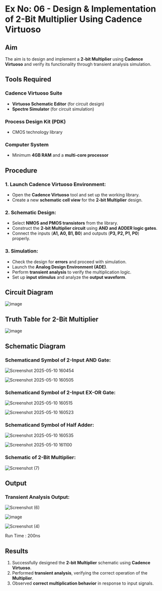 # Ex No: 06 - Design & Implementation of 2-Bit Multiplier Using Cadence Virtuoso

## Aim
The aim is to design and implement a **2-bit Multiplier** using **Cadence Virtuoso** and verify its functionality through transient analysis simulation.

## Tools Required
### Cadence Virtuoso Suite
- **Virtuoso Schematic Editor** (for circuit design)
- **Spectre Simulator** (for circuit simulation)

### Process Design Kit (PDK)
- CMOS technology library

### Computer System
- Minimum **4GB RAM** and a **multi-core processor**

## Procedure

### 1. Launch Cadence Virtuoso Environment:
- Open the **Cadence Virtuoso** tool and set up the working library.
- Create a new **schematic cell view** for the **2-bit Multiplier** design.

### 2. Schematic Design:
- Select **NMOS and PMOS transistors** from the library.
- Construct the **2-bit Multiplier circuit** using **AND and ADDER logic gates**.
- Connect the inputs (**A1, A0, B1, B0**) and outputs (**P3, P2, P1, P0**) properly.

### 3. Simulation:
- Check the design for **errors** and proceed with simulation.
- Launch the **Analog Design Environment (ADE)**.
- Perform **transient analysis** to verify the multiplication logic.
- Set up **input stimulus** and analyze the **output waveform**.

## Circuit Diagram

![image](https://github.com/user-attachments/assets/a56c4672-c7a5-44a8-908f-860243dc365d)


## Truth Table for 2-Bit Multiplier

![image](https://github.com/user-attachments/assets/fdb01f7d-60c1-4605-8462-c4dd954c5602)


## Schematic Diagram

### Schematicand Symbol of 2-Input AND Gate:

![Screenshot 2025-05-10 160454](https://github.com/user-attachments/assets/7a700f59-c4b4-4006-b791-0a4edf7d1e57)

![Screenshot 2025-05-10 160505](https://github.com/user-attachments/assets/4031c7a7-7c0f-4397-a936-ac4f90c4f402)

### Schematicand Symbol of 2-Input EX-OR Gate:

![Screenshot 2025-05-10 160515](https://github.com/user-attachments/assets/880ad1be-e8b3-4111-b2ea-2b2c7eb1fd14)

![Screenshot 2025-05-10 160523](https://github.com/user-attachments/assets/4230854b-5f8e-43d0-9875-258b457660e3)

### Schematicand Symbol of Half Adder:
![Screenshot 2025-05-10 160535](https://github.com/user-attachments/assets/5d98f983-d6b7-42b9-8f16-17407b2010b2)

![Screenshot 2025-05-10 161100](https://github.com/user-attachments/assets/bfaa7af0-6785-46e4-b434-87d677af5807)

### Schematic of 2-Bit Multiplier:
![Screenshot (7)](https://github.com/user-attachments/assets/3a1dd402-3465-4a2c-91ff-c78cb32f62af)

## Output
### Transient Analysis Output:
![Screenshot (6)](https://github.com/user-attachments/assets/70da2492-e811-4a38-98f9-7b9aaa3673d5)

![image](https://github.com/user-attachments/assets/55864d90-af08-4836-bc90-4cbba80573f8)


![Screenshot (4)](https://github.com/user-attachments/assets/1d10ea15-1d22-491b-b419-aba389e9afef)

Run Time : 200ns

## Results
1. Successfully designed the **2-bit Multiplier** schematic using **Cadence Virtuoso**.
2. Performed **transient analysis**, verifying the correct operation of the **Multiplier**.
3. Observed **correct multiplication behavior** in response to input signals.

